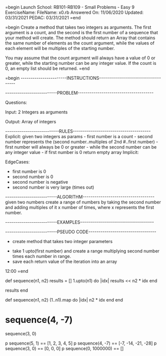 =begin
Launch School: RB101-RB109 - Small Problems - Easy 9
ExerciseName: []()
FileName: x0.rb
Answered On: 11/06/2020
Updated: 03/31/2021
PEDAC: 03/31/2021
=end

=begin
  Create a method that takes two integers as arguments. The first argument is a 
  count, and the second is the first number of a sequence that your method will 
  create. The method should return an Array that contains the same number of 
  elements as the count argument, while the values of each element will be 
  multiples of the starting number.

  You may assume that the count argument will always have a value of 0 or greater, 
  while the starting number can be any integer value. If the count is 0, an 
  empty list should be returned.
=end


=begin
-----------------------INSTRUCTIONS------------------------------------

--------------------------PROBLEM--------------------------------------

Questions:

Input: 2 Integers as arguments

Output: Array of integers

---------------------------RULES---------------------------------------
Explicit: 
  given two integers as params
    - first number is a count 
    - second number represents the (second number..multiples of 2nd #..first number)
    - first number will always be 0 or greater
    - while the second number can be any integer value
    - if first number is 0 return empty array
Implicit: 

EdgeCases:
  - first number is 0
  - second number is 0
  - second number is negative
  - second number is very large (times out)
  
--------------------------ALGORITHM------------------------------------
  given two numbers create a range of numbers by taking the second number 
  and adding multiples of it x number of times, where x represents the first number.


--------------------------EXAMPLES-------------------------------------



--------------------------PSEUDO CODE----------------------------------
 + create method that takes two integer parameters
 - take 1 upto(first number) and create a range multiplying second number 
  times each number in range.
  - save each return value of the iteration into an array

12:00
=end

def sequence(n1, n2)
  results = []
  1.upto(n1) do |idx|
    results << n2 * idx
  end
  
  results
end

def sequence(n1, n2)
  (1..n1).map do |idx|
    n2 * idx
  end
end

# sequence(4, -7)
sequence(3, 0)

p sequence(5, 1) == [1, 2, 3, 4, 5]
p sequence(4, -7) == [-7, -14, -21, -28]
p sequence(3, 0) == [0, 0, 0]
p sequence(0, 1000000) == []